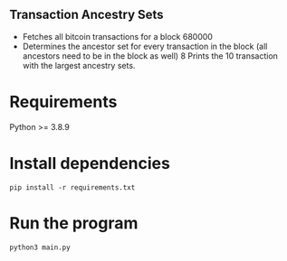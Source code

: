 ## Transaction Ancestry Sets

* Fetches all bitcoin transactions for a block 680000
* Determines the ancestor set for every transaction in the block (all ancestors need to be in the block as well)
8 Prints the 10 transaction with the largest ancestry sets.

# Requirements
Python >= 3.8.9

# Install dependencies
```pip install -r requirements.txt```

# Run the program
```python3 main.py```